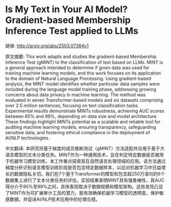 # Is My Text in Your AI Model? Gradient-based Membership Inference Test applied to LLMs

链接: http://arxiv.org/abs/2503.07384v1

原文摘要:
This work adapts and studies the gradient-based Membership Inference Test
(gMINT) to the classification of text based on LLMs. MINT is a general approach
intended to determine if given data was used for training machine learning
models, and this work focuses on its application to the domain of Natural
Language Processing. Using gradient-based analysis, the MINT model identifies
whether particular data samples were included during the language model
training phase, addressing growing concerns about data privacy in machine
learning. The method was evaluated in seven Transformer-based models and six
datasets comprising over 2.5 million sentences, focusing on text classification
tasks. Experimental results demonstrate MINTs robustness, achieving AUC scores
between 85% and 99%, depending on data size and model architecture. These
findings highlight MINTs potential as a scalable and reliable tool for auditing
machine learning models, ensuring transparency, safeguarding sensitive data,
and fostering ethical compliance in the deployment of AI/NLP technologies.

中文翻译:
本研究将基于梯度的成员推断测试（gMINT）方法适配并应用于基于大语言模型的文本分类任务。MINT作为一种通用技术，旨在判定特定数据是否被用于机器学习模型训练，本工作重点探索其在自然语言处理领域的应用。该方法通过梯度分析识别语言模型训练阶段是否包含特定数据样本，以应对机器学习中日益增长的数据隐私关切。我们在7个基于Transformer的模型和包含超250万语句的6个数据集上进行了文本分类任务的评估，实验结果表明MINT具有强鲁棒性，其AUC得分介于85%至99%之间，具体表现取决于数据规模和模型架构。这些发现凸显了MINT作为可扩展审计工具的潜力，能有效确保机器学习模型的透明度，保护敏感数据，并促进AI/NLP技术应用中的伦理合规。
